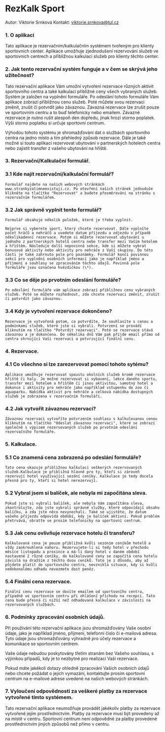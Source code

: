 # RezKalk Sport

Autor: Viktorie Srnková
Kontakt: viktorie.srnkova@tul.cz

### 1. O aplikaci

Tato aplikace je rezervačním/kalkulačním systémem tvořeným pro klienty sportovních center. Aplikace umožňuje zjednodušení rezervování služeb ve sportovních centrech a přibližnou kalkulaci služeb pro klienty těchto center.

### 2. Jak tento rezervační systém funguje a v čem se skrývá jeho užitečnost?

Tato rezervační aplikace Vám umožní vytvoření rezervace různých aktivit sportovního centra a také kalkulaci přibližné ceny všech vybraných služeb. Systém je založen na vyplnění formuláře. Po odeslání tohoto formuláře Vám aplikace zobrazí přibližnou cenu služeb. Poté můžete svou rezervaci změnit, zrušit či potvrdit jako závaznou. Závazná rezervace lze zrušit pouze ve sportovním centru a to buď telefonicky nebo emailem. Závazné rezervace je nutno rušit alespoň den dopředu, jinak hrozí storno poplatek. Výši storno poplatku si určuje sportovní centrum.

Výhodou tohoto systému je shromažďování dat o službách sportovního centra na jedno místo a tím přehledný způsob rezervace. Dále je také možné si touto aplikací rezervovat ubytování v partnerských hotelech centra nebo zajistit transfer z vašeho ubytování na hřiště.

### 3. Rezervační/Kalkulační formulář.

### 3.1 Kde najít rezervační/kalkulační formulář?

    Formulář najdete na našich webových stránkách www.strankyzatimneexistuji.cz. Po otevření našich stránek jednoduše klikněte na tlačítko "Rezervovat" a budete přesměrováni na stránku s rezervačním formulářem.

### 3.2 Jak správně vyplnit tento formulář?

    Formulář obsahuje několik položek, které je třeba vyplnit.

    Nejprve si vyberete sport, který chcete rezervovat. Dále vyplníte počet hráčů a nehráčů a uvedete datum příjezdu a odjezdu v případě několikadenní rezervace. Potom si můžete rezervovat ubytování u jednoho z partnerských hotelů centra nebo transfer mezi Vaším hotelem a hřištěm. Následuje další nepovinná sekce, kde si můžete vybrat bonusové aktivity nebo aktivity pro nehráče z Vaší skupiny. Do této části je také zahrnuto pole pro poznámky. Formulář končí povinnou sekcí pro vyplnění osobních informací jako je například jméno a příjmení a souhlasy se zpracováním těchto údajů. Povinná pole formuláře jsou označena hvězdičkou (\*).

### 3.3 Co se děje po prvotním odeslání formuláře?

    Po odeslání formuláře vám aplikace zobrazí přibližnou cenu vybraných služeb. Poté se můžete rozhodnout, zda chcete rezervaci změnit, zrušit či potvrdit jako závaznou.

### 3.4 Kdy je vytvoření rezervace dokončeno?

    Rezervace je vytvořená potom, co potvrdíte, že souhlasíte s cenou a podmínkami služeb, které jste si vybrali. Potvrzení se provádí kliknutím na tlačítko "Potvrdit rezervaci". Poté se rezervace stává závaznou a je dokončena. Do několika dnů Vám pak příjde email přímo od centra shrnující Vaši rezervaci a potvrzující finální cenu.

### 4. Rezervace.

### 4.1 Co všechno si lze zarezervovat pomocí tohoto sytému?

    Aplikace umožňuje rezervovat spoustu okolních služeb kromě rezervace hřiště či haly. Je možné rezervovat si vybavení, lekce daného sportu, transfer mezi hotelem a hřištěm či jinou aktivitou, samotný hotel a dokonce i aktivity pro nehráče jako například vstupenku do zoo či aquaparku. Nabídka aktivit pro nehráče a celková nabídka dostupných služeb je zobrazena v rezervačním formuláři.

### 4.2 Jak vytvořit závaznou rezervaci?

    Závaznou rezervaci vytvoříte potvrzením souhlasu s kalkulovanou cenou kliknutím na tlačítko "Odeslat závaznou rezervaci", které se zobrazí společně s výpisem rezervovaných služeb po prvotním odeslání rezervačního formuláře.

### 5. Kalkulace.

### 5.1 Co znamená cena zobrazená po odeslání formuláře?

    Tato cena ukazuje přibližnou kalkulaci veškerých rezervovaných služeb.Kalkulace je přibližná hlavně pro ty, kteří si zároveň rezervují hotel využívající sezóní ceníky. Kalkulace je tedy docela přesná pro ty, kteří si hotel nerezervují.

### 5.2 Vybral jsem si balíček, ale nebyla mi započítána sleva.

    Pokud jste si vybrali balíček, ale nebyla Vám započítána sleva, zkontrolujte, zda jste vybrali správné služby, které odpovídají obsahu balíčku, a zda jste něco nevynechali. Také se ujistěte, že datum vašeho příjezdu odpovídá období, kdy je balíček aktivní. Pokud problém přetrvává, obratťe se prosím telefonicky na sportovní centrum.

### 5.3 Jak cenu ovlivňuje rezervace hotelu či transferu?

    Kalkulovaná cena je pouze přibližná kvůli sezóním ceníkům hotelů a vždy zaokrouhlena nahoru. Rezervujete-li si tedy hotel v přechodu měsíce listopadu a prosince a má-li daný hotel v daném období nastavené 2 různé ceníky, do kalkulované ceny se započítá cena hotelu závislá na dražším z těchto dvou ceníků. Toto je z důvodu, aby až půjdete platit do sportovního centra, nevznikla situace, kdy si kvůli nedokonalému odhadu nevezmete dost peněz.

### 5.4 Finální cena rezervace.

    Finální cenu rezervace se dovíte emailem od sportovního centra, případně ve sportovním centru při ohlášení příchodu na recepci. Tato cena bude přesná či nižší než odhadovaná kalkulace v závislosti na rezervovaných službách.

### 6. Podmínky zpracování osobních údajů.

Při používání této rezervační aplikace jsou shromažďovány Vaše osobní údaje, jako je například jméno, příjmení, telefonní číslo či e-mailová adresa. Tyto údaje jsou shromažďovány výhradně pro účely rezervace a komunikace se sportovním centrem.

Vaše údaje nebudou poskytovány třetím stranám bez Vašeho souhlasu, s výjimkou případů, kdy je to nezbytné pro realizaci Vaší rezervace.

Pokud máte jakékoli dotazy ohledně zpracování Vašich osobních údajů nebo chcete požádat o jejich vymazání, kontaktujte prosím sportovní centrum na e-mailové adrese uvedené na našich webových stránkách.

### 7. Vyloučení odpovědnosti za veškeré platby za rezervace vytvořené tímto systémem.

Tato rezervační aplikace neumožňuje provádět jakékoliv platby za rezervace vytvořené jejím prostřednictvím. Platby za rezervace musí být provedeny až na místě v centru. Sportovní centrum není odpovědné za platby provedené prostřednictvím jiných způsobů než přímo v centru.

